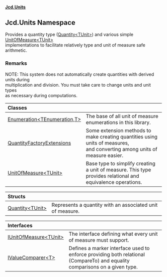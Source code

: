 #### [Jcd.Units](index.md 'index')

## Jcd.Units Namespace

Provides a quantity type ([Quantity&lt;TUnit&gt;](Jcd.Units.Quantity_TUnit_.md 'Jcd.Units.Quantity<TUnit>')) and various simple [UnitOfMeasure&lt;TUnit&gt;](Jcd.Units.UnitOfMeasure_TUnit_.md 'Jcd.Units.UnitOfMeasure<TUnit>')  
implementations to facilitate relatively type and unit of measure safe arithmetic.

### Remarks
NOTE: This system does not automatically create quantities with derived units during  
multiplication and division. You must take care to change units and unit types  
as necessary during computations.

| Classes | |
| :--- | :--- |
| [Enumeration&lt;TEnumeration,T&gt;](Jcd.Units.Enumeration_TEnumeration,T_.md 'Jcd.Units.Enumeration<TEnumeration,T>') | The base of all unit of measure enumerations in this library. |
| [QuantityFactoryExtensions](Jcd.Units.QuantityFactoryExtensions.md 'Jcd.Units.QuantityFactoryExtensions') | Some extension methods to make creating quantities using units of measures,<br/>and converting among units of measure easier. |
| [UnitOfMeasure&lt;TUnit&gt;](Jcd.Units.UnitOfMeasure_TUnit_.md 'Jcd.Units.UnitOfMeasure<TUnit>') | Base type to simplify creating a unit of measure. This type provides relational and equivalence operations. |

| Structs | |
| :--- | :--- |
| [Quantity&lt;TUnit&gt;](Jcd.Units.Quantity_TUnit_.md 'Jcd.Units.Quantity<TUnit>') | Represents a quantity with an associated unit of measure. |

| Interfaces | |
| :--- | :--- |
| [IUnitOfMeasure&lt;TUnit&gt;](Jcd.Units.IUnitOfMeasure_TUnit_.md 'Jcd.Units.IUnitOfMeasure<TUnit>') | The interface defining what every unit of measure must support. |
| [IValueComparer&lt;T&gt;](Jcd.Units.IValueComparer_T_.md 'Jcd.Units.IValueComparer<T>') | Defines a marker interface used to enforce providing both relational (CompareTo) and equality comparisons on a given type. |
